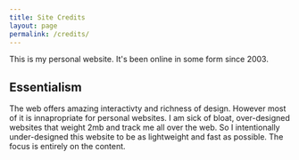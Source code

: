 ```yaml
---
title: Site Credits
layout: page
permalink: /credits/
---
```


This is my personal website. It's been online in some form since 2003.

## Essentialism

The web offers amazing interactivty and richness of design. However most of it is innapropriate for personal websites. I am sick of bloat, over-designed websites that weight 2mb and track me all over the web. So I intentionally under-designed this website to be as lightweight and fast as possible. The focus is entirely on the content. 
